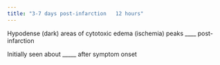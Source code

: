 ```yaml
---
title: "3-7 days post-infarction   12 hours"
---
```

Hypodense (dark) areas of cytotoxic edema (ischemia) peaks ____ post-infarction 

Initially seen about _____ after symptom onset

